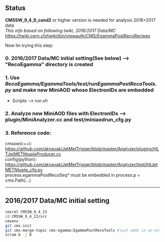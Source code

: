 ## Status  
**CMSSW_9_4_9_cand2** or higher version is needed for analysis 2016+2017 data  
*This info based on following twiki, 2016/2017 Data/MC*  
https://twiki.cern.ch/twiki/bin/viewauth/CMS/EgammaPostRecoRecipes  
  
Now Im trying this step:  


### 0. 2016/2017 Data/MC initial setting(See below) --> "RecoEgamma" directory is created  
### 1. Use *RecoEgamma/EgammaTools/test/runEgammaPostRecoTools.py* and make new MiniAOD whose ElectronIDs are embedded
* Scripts --> *run.sh*  
### 2. Analyze new MiniAOD files with ElectronIDs --> plugin/MiniAnalyzer.cc and test/miniaodrun_cfg.py
### 3. Reference code:  
cmssw(c++): https://github.com/aknayak/JetMetTrigger/blob/master/Analyzer/plugins/HLTJetMETNtupleProducer.cc  
config(python): https://github.com/aknayak/JetMetTrigger/blob/master/Analyzer/test/hltJetMETNtuple_cfg.py  
process.egammaPostRecoSeq* must be embedded in process.p = cms.Path(...)



---

## 2016/2017 Data/MC initial setting  
```bash
cmsrel CMSSW_9_4_13
cd CMSSW_9_4_13/src
cmsenv
git cms-init
git cms-merge-topic cms-egamma:EgammaPostRecoTools #just adds in an extra file to have a setup function to make things easier
scram b -j 8
```



